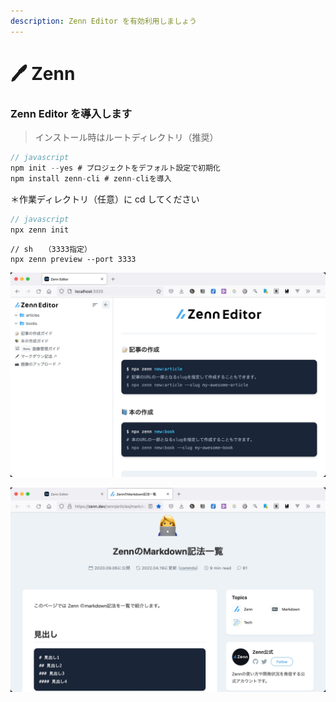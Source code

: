 ```yaml
---
description: Zenn Editor を有効利用しましょう
---
```


# 🖊 Zenn

### Zenn Editor を導入します

> インストール時はルートディレクトリ（推奨）

```javascript
// javascript
npm init --yes # プロジェクトをデフォルト設定で初期化
npm install zenn-cli # zenn-cliを導入
```

＊作業ディレクトリ（任意）に cd してください

```javascript
// javascript
npx zenn init
```



```shell
// sh　　（3333指定）
npx zenn preview --port 3333

```

![Zenn Editor](.gitbook/assets/imgzenn01.jpg)



![Notation](.gitbook/assets/imgzenn02.jpg)
